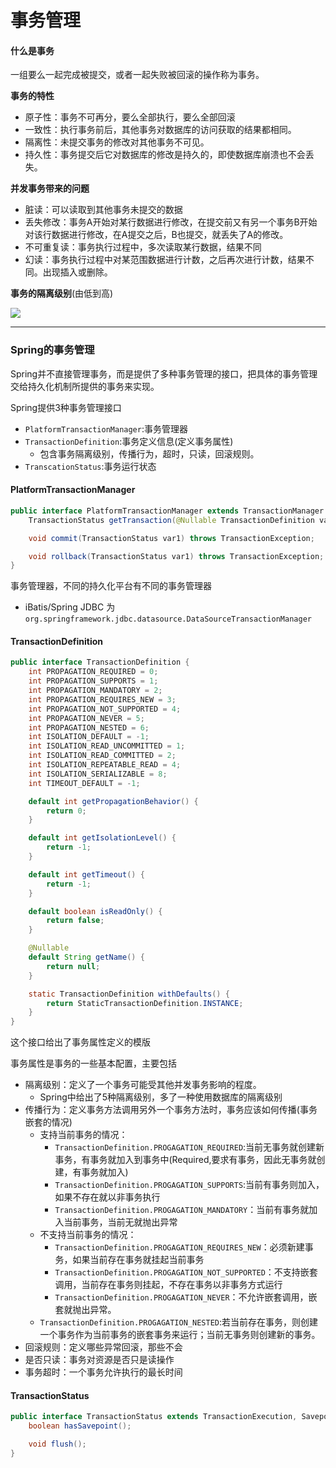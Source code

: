 # 事务管理

#### 什么是事务

一组要么一起完成被提交，或者一起失败被回滚的操作称为事务。

**事务的特性**

- 原子性：事务不可再分，要么全部执行，要么全部回滚
- 一致性：执行事务前后，其他事务对数据库的访问获取的结果都相同。
- 隔离性：未提交事务的修改对其他事务不可见。
- 持久性：事务提交后它对数据库的修改是持久的，即使数据库崩溃也不会丢失。

**并发事务带来的问题**

- 脏读：可以读取到其他事务未提交的数据
- 丢失修改：事务A开始对某行数据进行修改，在提交前又有另一个事务B开始对该行数据进行修改，在A提交之后，B也提交，就丢失了A的修改。
- 不可重复读：事务执行过程中，多次读取某行数据，结果不同
- 幻读：事务执行过程中对某范围数据进行计数，之后再次进行计数，结果不同。出现插入或删除。

**事务的隔离级别**(由低到高)

![](https://markdown-1259282458.cos.ap-nanjing.myqcloud.com/img/20210810163508.png)

---

### Spring的事务管理

Spring并不直接管理事务，而是提供了多种事务管理的接口，把具体的事务管理交给持久化机制所提供的事务来实现。

Spring提供3种事务管理接口

- `PlatformTransactionManager`:事务管理器
- `TransactionDefinition`:事务定义信息(定义事务属性)
  - 包含事务隔离级别，传播行为，超时，只读，回滚规则。
- `TranscationStatus`:事务运行状态

#### PlatformTransactionManager

```java
public interface PlatformTransactionManager extends TransactionManager {
    TransactionStatus getTransaction(@Nullable TransactionDefinition var1) throws TransactionException;

    void commit(TransactionStatus var1) throws TransactionException;

    void rollback(TransactionStatus var1) throws TransactionException;
}
```

事务管理器，不同的持久化平台有不同的事务管理器

- iBatis/Spring JDBC 为`org.springframework.jdbc.datasource.DataSourceTransactionManager`

#### TransactionDefinition

```java
public interface TransactionDefinition {
    int PROPAGATION_REQUIRED = 0;
    int PROPAGATION_SUPPORTS = 1;
    int PROPAGATION_MANDATORY = 2;
    int PROPAGATION_REQUIRES_NEW = 3;
    int PROPAGATION_NOT_SUPPORTED = 4;
    int PROPAGATION_NEVER = 5;
    int PROPAGATION_NESTED = 6;
    int ISOLATION_DEFAULT = -1;
    int ISOLATION_READ_UNCOMMITTED = 1;
    int ISOLATION_READ_COMMITTED = 2;
    int ISOLATION_REPEATABLE_READ = 4;
    int ISOLATION_SERIALIZABLE = 8;
    int TIMEOUT_DEFAULT = -1;

    default int getPropagationBehavior() {
        return 0;
    }

    default int getIsolationLevel() {
        return -1;
    }

    default int getTimeout() {
        return -1;
    }

    default boolean isReadOnly() {
        return false;
    }

    @Nullable
    default String getName() {
        return null;
    }

    static TransactionDefinition withDefaults() {
        return StaticTransactionDefinition.INSTANCE;
    }
}
```

这个接口给出了事务属性定义的模版

事务属性是事务的一些基本配置，主要包括

- 隔离级别：定义了一个事务可能受其他并发事务影响的程度。
  - Spring中给出了5种隔离级别，多了一种使用数据库的隔离级别
- 传播行为：定义事务方法调用另外一个事务方法时，事务应该如何传播(事务嵌套的情况)
  - 支持当前事务的情况：
    - `TransactionDefinition.PROGAGATION_REQUIRED`:当前无事务就创建新事务，有事务就加入到事务中(Required,要求有事务，因此无事务就创建，有事务就加入)
    - `TransactionDefinition.PROGAGATION_SUPPORTS`:当前有事务则加入，如果不存在就以非事务执行
    - `TransactionDefinition.PROGAGATION_MANDATORY`：当前有事务就加入当前事务，当前无就抛出异常
  - 不支持当前事务的情况：
    - `TransactionDefinition.PROGAGATION_REQUIRES_NEW`：必须新建事务，如果当前存在事务就挂起当前事务
    - `TransactionDefinition.PROGAGATION_NOT_SUPPORTED`：不支持嵌套调用，当前存在事务则挂起，不存在事务以非事务方式运行
    - `TransactionDefinition.PROGAGATION_NEVER`：不允许嵌套调用，嵌套就抛出异常。
  - `TransactionDefinition.PROGAGATION_NESTED`:若当前存在事务，则创建一个事务作为当前事务的嵌套事务来运行；当前无事务则创建新的事务。
- 回滚规则：定义哪些异常回滚，那些不会
- 是否只读：事务对资源是否只是读操作
- 事务超时：一个事务允许执行的最长时间

#### TransactionStatus

```java
public interface TransactionStatus extends TransactionExecution, SavepointManager, Flushable {
    boolean hasSavepoint();

    void flush();
}

```

